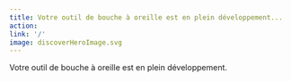 ```yaml
---
title: Votre outil de bouche à oreille est en plein développement...
action:
link: '/'
image: discoverHeroImage.svg
---
```

Votre outil de bouche à oreille est en plein développement.
